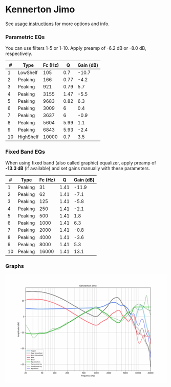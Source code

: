 # Kennerton Jimo
See [usage instructions](https://github.com/jaakkopasanen/AutoEq#usage) for more options and info.

### Parametric EQs
You can use filters 1-5 or 1-10. Apply preamp of -6.2 dB or -8.0 dB, respectively.

|   # | Type      |   Fc (Hz) |    Q |   Gain (dB) |
|-----|-----------|-----------|------|-------------|
|   1 | LowShelf  |       105 | 0.7  |       -10.7 |
|   2 | Peaking   |       166 | 0.77 |        -4.2 |
|   3 | Peaking   |       921 | 0.79 |         5.7 |
|   4 | Peaking   |      3155 | 1.47 |        -5.5 |
|   5 | Peaking   |      9683 | 0.82 |         6.3 |
|   6 | Peaking   |      3009 | 6    |         0.4 |
|   7 | Peaking   |      3637 | 6    |        -0.9 |
|   8 | Peaking   |      5604 | 5.99 |         1.1 |
|   9 | Peaking   |      6843 | 5.93 |        -2.4 |
|  10 | HighShelf |     10000 | 0.7  |         3.5 |

### Fixed Band EQs
When using fixed band (also called graphic) equalizer, apply preamp of **-13.3 dB** (if available) and set gains manually with these parameters.

|   # | Type    |   Fc (Hz) |    Q |   Gain (dB) |
|-----|---------|-----------|------|-------------|
|   1 | Peaking |        31 | 1.41 |       -11.9 |
|   2 | Peaking |        62 | 1.41 |        -7.1 |
|   3 | Peaking |       125 | 1.41 |        -5.8 |
|   4 | Peaking |       250 | 1.41 |        -2.1 |
|   5 | Peaking |       500 | 1.41 |         1.8 |
|   6 | Peaking |      1000 | 1.41 |         6.3 |
|   7 | Peaking |      2000 | 1.41 |        -0.8 |
|   8 | Peaking |      4000 | 1.41 |        -3.6 |
|   9 | Peaking |      8000 | 1.41 |         5.3 |
|  10 | Peaking |     16000 | 1.41 |        13.1 |

### Graphs
![](./Kennerton%20Jimo.png)
